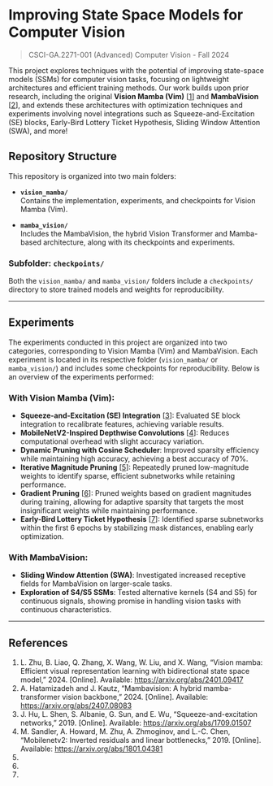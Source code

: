 # Improving State Space Models for Computer Vision
> CSCI-GA.2271-001 (Advanced) Computer Vision - Fall 2024

This project explores techniques with the potential of improving state-space models (SSMs) for computer vision tasks, focusing on lightweight architectures and efficient training methods. Our work builds upon prior research, including the original **Vision Mamba (Vim)** [[1](https://arxiv.org/abs/2401.09417)] and **MambaVision** [[2](https://arxiv.org/abs/2407.08083)], and extends these architectures with optimization techniques and experiments involving novel integrations such as Squeeze-and-Excitation (SE) blocks, Early-Bird Lottery Ticket Hypothesis, Sliding Window Attention (SWA), and more!

## Repository Structure

This repository is organized into two main folders:

- **`vision_mamba/`**  
  Contains the implementation, experiments, and checkpoints for Vision Mamba (Vim).

- **`mamba_vision/`**  
  Includes the MambaVision, the hybrid Vision Transformer and Mamba-based architecture, along with its checkpoints and experiments.

### Subfolder: `checkpoints/`
Both the `vision_mamba/` and `mamba_vision/` folders include a `checkpoints/` directory to store trained models and weights for reproducibility.

---

## Experiments

The experiments conducted in this project are organized into two categories, corresponding to Vision Mamba (Vim) and MambaVision. Each experiment is located in its respective folder (`vision_mamba/` or `mamba_vision/`) and includes some checkpoints for reproducibility. Below is an overview of the experiments performed:

### With Vision Mamba (Vim):
- **Squeeze-and-Excitation (SE) Integration** [[3](https://arxiv.org/abs/1709.01507)]: Evaluated SE block integration to recalibrate features, achieving variable results.
- **MobileNetV2-Inspired Depthwise Convolutions** [[4](https://arxiv.org/abs/1801.04381)]: Reduces computational overhead with slight accuracy variation.
- **Dynamic Pruning with Cosine Scheduler**: Improved sparsity efficiency while maintaining high accuracy, achieving a best accuracy of 70%.
- **Iterative Magnitude Pruning** [[5]()]: Repeatedly pruned low-magnitude weights to identify sparse, efficient subnetworks while retaining performance.
- **Gradient Pruning** [[6]()]: Pruned weights based on gradient magnitudes during training, allowing for adaptive sparsity that targets the most insignificant weights while maintaining performance.
- **Early-Bird Lottery Ticket Hypothesis** [[7]()]: Identified sparse subnetworks within the first 6 epochs by stabilizing mask distances, enabling early optimization.


### With MambaVision:
- **Sliding Window Attention (SWA)**: Investigated increased receptive fields for MambaVision on larger-scale tasks.
- **Exploration of S4/S5 SSMs**: Tested alternative kernels (S4 and S5) for continuous signals, showing promise in handling vision tasks with continuous characteristics.

---

## References
1. L. Zhu, B. Liao, Q. Zhang, X. Wang, W. Liu, and
X. Wang, “Vision mamba: Efficient visual representation learning
with bidirectional state space model,” 2024. [Online]. Available:
https://arxiv.org/abs/2401.09417
2. A. Hatamizadeh and J. Kautz, “Mambavision: A hybrid
mamba-transformer vision backbone,” 2024. [Online]. Available:
https://arxiv.org/abs/2407.08083
3. J. Hu, L. Shen, S. Albanie, G. Sun, and E. Wu, “Squeeze-and-excitation
networks,” 2019. [Online]. Available: https://arxiv.org/abs/1709.01507
4. M. Sandler, A. Howard, M. Zhu, A. Zhmoginov, and L.-C. Chen,
“Mobilenetv2: Inverted residuals and linear bottlenecks,” 2019. [Online].
Available: https://arxiv.org/abs/1801.04381
5.
6.
7.